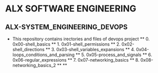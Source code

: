 # ALX SOFTWARE ENGINEERING 
## ALX-SYSTEM_ENGINEERING_DEVOPS
* This repository contains irectories and files of devops project
** 0. 0x00-shell_basics
** 1. 0x01-shell_permissions
** 2. 0x02-shell_directions
** 3. 0x03-shell_variables_expansions
** 4. 0x04-loops_conditions_and_parsing
** 5. 0x05-process_and_signals
** 6. 0x06-regular_expressions
** 7. 0x07-networking_basics
** 8. 0x08-networking_basics_2
**
**
